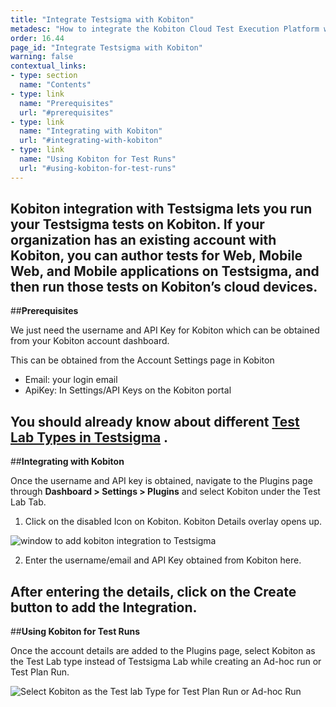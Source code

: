 ```yaml
---
title: "Integrate Testsigma with Kobiton"
metadesc: "How to integrate the Kobiton Cloud Test Execution Platform with Testsigma"
order: 16.44
page_id: "Integrate Testsigma with Kobiton"
warning: false
contextual_links:
- type: section
  name: "Contents"
- type: link
  name: "Prerequisites"
  url: "#prerequisites"
- type: link
  name: "Integrating with Kobiton"
  url: "#integrating-with-kobiton"
- type: link
  name: "Using Kobiton for Test Runs"
  url: "#using-kobiton-for-test-runs"
---
```


Kobiton integration with Testsigma lets you run your Testsigma tests on Kobiton.
If your organization has an existing account with Kobiton, you can author tests for Web, Mobile Web, and Mobile applications on Testsigma, and then run those tests on Kobiton’s cloud devices.
---
##**Prerequisites**

We just need the username and API Key for Kobiton which can be obtained from your Kobiton account dashboard.

This can be obtained from the Account Settings page in Kobiton
  * Email: your login email
  * ApiKey: In Settings/API Keys on the Kobiton portal

You should already know about different [Test Lab Types in Testsigma](https://testsigma.com/docs/test-management/test-plans/supported-test-lab-types/) .
---
##**Integrating with Kobiton**


Once the username and API key is obtained, navigate to the Plugins page through **Dashboard > Settings > Plugins** and select Kobiton under the Test Lab Tab.

  1. Click on the disabled Icon on Kobiton. Kobiton Details overlay opens up.

  ![window to add kobiton integration to Testsigma](https://docs.testsigma.com/images/kobiton/add-kobiton-integration.png)

  2. Enter the username/email and API Key obtained from Kobiton here.

After entering the details, click on the Create button to add the Integration.
---
##**Using Kobiton for Test Runs**

Once the account details are added to the Plugins page, select Kobiton as the Test Lab type instead of Testsigma Lab while creating an Ad-hoc run or Test Plan Run.

![Select Kobiton as the Test lab Type for Test Plan Run or Ad-hoc Run](https://docs.testsigma.com/images/kobiton/select-test-lab-kobiton.png)

